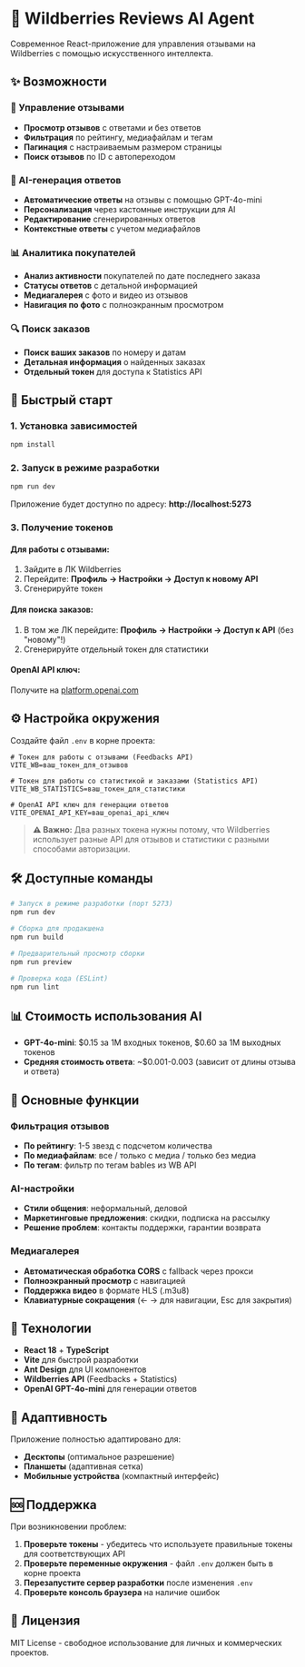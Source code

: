 # 🤖 Wildberries Reviews AI Agent

Современное React-приложение для управления отзывами на Wildberries с помощью искусственного интеллекта.

## ✨ Возможности

### 📝 Управление отзывами
- **Просмотр отзывов** с ответами и без ответов
- **Фильтрация** по рейтингу, медиафайлам и тегам
- **Пагинация** с настраиваемым размером страницы
- **Поиск отзывов** по ID с автопереходом

### 🤖 AI-генерация ответов
- **Автоматические ответы** на отзывы с помощью GPT-4o-mini
- **Персонализация** через кастомные инструкции для AI
- **Редактирование** сгенерированных ответов
- **Контекстные ответы** с учетом медиафайлов

### 📊 Аналитика покупателей
- **Анализ активности** покупателей по дате последнего заказа
- **Статусы ответов** с детальной информацией
- **Медиагалерея** с фото и видео из отзывов
- **Навигация по фото** с полноэкранным просмотром

### 🔍 Поиск заказов
- **Поиск ваших заказов** по номеру и датам
- **Детальная информация** о найденных заказах
- **Отдельный токен** для доступа к Statistics API

## 🚀 Быстрый старт

### 1. Установка зависимостей
```bash
npm install
```

### 2. Запуск в режиме разработки
```bash
npm run dev
```

Приложение будет доступно по адресу: **http://localhost:5273**

### 3. Получение токенов

#### Для работы с отзывами:
1. Зайдите в ЛК Wildberries
2. Перейдите: **Профиль → Настройки → Доступ к новому API**
3. Сгенерируйте токен

#### Для поиска заказов:
1. В том же ЛК перейдите: **Профиль → Настройки → Доступ к API** (без "новому"!)
2. Сгенерируйте отдельный токен для статистики

#### OpenAI API ключ:
Получите на [platform.openai.com](https://platform.openai.com)

## ⚙️ Настройка окружения

Создайте файл `.env` в корне проекта:

```env
# Токен для работы с отзывами (Feedbacks API)
VITE_WB=ваш_токен_для_отзывов

# Токен для работы со статистикой и заказами (Statistics API)  
VITE_WB_STATISTICS=ваш_токен_для_статистики

# OpenAI API ключ для генерации ответов
VITE_OPENAI_API_KEY=ваш_openai_api_ключ
```

> **⚠️ Важно:** Два разных токена нужны потому, что Wildberries использует разные API для отзывов и статистики с разными способами авторизации.

## 🛠️ Доступные команды

```bash
# Запуск в режиме разработки (порт 5273)
npm run dev

# Сборка для продакшена
npm run build

# Предварительный просмотр сборки
npm run preview

# Проверка кода (ESLint)
npm run lint
```

## 📊 Стоимость использования AI

- **GPT-4o-mini**: $0.15 за 1M входных токенов, $0.60 за 1M выходных токенов
- **Средняя стоимость ответа**: ~$0.001-0.003 (зависит от длины отзыва и ответа)

## 🎯 Основные функции

### Фильтрация отзывов
- **По рейтингу**: 1-5 звезд с подсчетом количества
- **По медиафайлам**: все / только с медиа / только без медиа  
- **По тегам**: фильтр по тегам bables из WB API

### AI-настройки
- **Стили общения**: неформальный, деловой
- **Маркетинговые предложения**: скидки, подписка на рассылку
- **Решение проблем**: контакты поддержки, гарантии возврата

### Медиагалерея
- **Автоматическая обработка CORS** с fallback через прокси
- **Полноэкранный просмотр** с навигацией
- **Поддержка видео** в формате HLS (.m3u8)
- **Клавиатурные сокращения** (← → для навигации, Esc для закрытия)

## 🔧 Технологии

- **React 18** + **TypeScript**
- **Vite** для быстрой разработки
- **Ant Design** для UI компонентов
- **Wildberries API** (Feedbacks + Statistics)
- **OpenAI GPT-4o-mini** для генерации ответов

## 📱 Адаптивность

Приложение полностью адаптировано для:
- **Десктопы** (оптимальное разрешение)
- **Планшеты** (адаптивная сетка)
- **Мобильные устройства** (компактный интерфейс)

## 🆘 Поддержка

При возникновении проблем:

1. **Проверьте токены** - убедитесь что используете правильные токены для соответствующих API
2. **Проверьте переменные окружения** - файл `.env` должен быть в корне проекта
3. **Перезапустите сервер разработки** после изменения `.env`
4. **Проверьте консоль браузера** на наличие ошибок

## 📄 Лицензия

MIT License - свободное использование для личных и коммерческих проектов. 